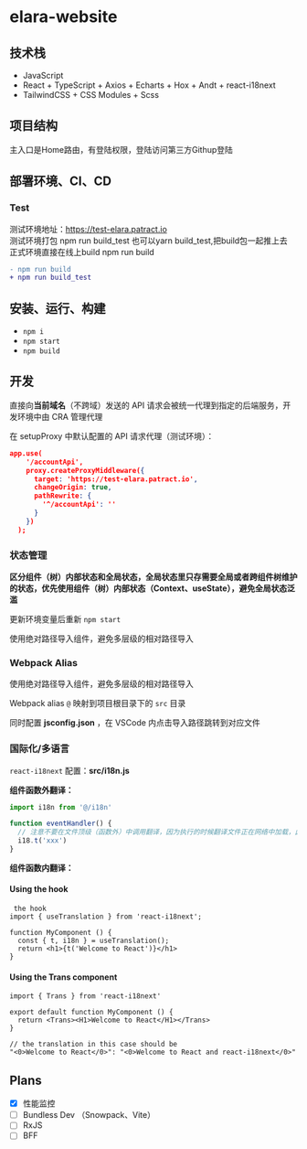# elara-website

## 技术栈

- JavaScript
- React + TypeScript + Axios + Echarts + Hox + Andt + react-i18next
- TailwindCSS + CSS Modules + Scss


## 项目结构
主入口是Home路由，有登陆权限，登陆访问第三方Githup登陆

## 部署环境、CI、CD

### Test
测试环境地址：<a href="https://test-elara.patract.io">https://test-elara.patract.io</a></br>
测试环境打包 npm run build_test  也可以yarn build_test,把build包一起推上去
正式环境直接在线上build npm run build

```diff
- npm run build
+ npm run build_test
```

## 安装、运行、构建

- `npm i`
- `npm start`
- `npm build`

## 开发


直接向**当前域名**（不跨域）发送的 API 请求会被统一代理到指定的后端服务，开发环境中由 CRA 管理代理

在 setupProxy 中默认配置的 API 请求代理（测试环境）：

```json
app.use(
    '/accountApi',
    proxy.createProxyMiddleware({
      target: 'https://test-elara.patract.io',
      changeOrigin: true,
      pathRewrite: {
        '^/accountApi': ''
      }
    })
  );
```

### 状态管理

**区分组件（树）内部状态和全局状态，全局状态里只存需要全局或者跨组件树维护的状态，优先使用组件（树）内部状态（Context、useState），避免全局状态泛滥**


更新环境变量后重新 `npm start`

使用绝对路径导入组件，避免多层级的相对路径导入

### Webpack Alias

使用绝对路径导入组件，避免多层级的相对路径导入

Webpack alias `@` 映射到项目根目录下的 `src` 目录

同时配置 **jsconfig.json** ，在 VSCode 内点击导入路径跳转到对应文件


### 国际化/多语言

`react-i18next` 配置：**src/i18n.js**

**组件函数外翻译：**

```js
import i18n from '@/i18n'

function eventHandler() {
  // 注意不要在文件顶级（函数外）中调用翻译，因为执行的时候翻译文件正在网络中加载，此时调用翻译结果是空字符串
  i18.t('xxx')
}
```

**组件函数内翻译：**

#### Using the hook

```react
 the hook
import { useTranslation } from 'react-i18next';

function MyComponent () {
  const { t, i18n } = useTranslation();
  return <h1>{t('Welcome to React')}</h1>
}
```

#### Using the Trans component

```react
import { Trans } from 'react-i18next'

export default function MyComponent () {
  return <Trans><H1>Welcome to React</H1></Trans>
}

// the translation in this case should be
"<0>Welcome to React</0>": "<0>Welcome to React and react-i18next</0>"
```

## Plans

- [X] 性能监控
- [ ] Bundless Dev （Snowpack、Vite）
- [ ] RxJS
- [ ] BFF